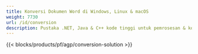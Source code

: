 ```yaml
---
title: Konversi Dokumen Word di Windows, Linux & macOS 
weight: 7730
url: /id/conversion
description: Pustaka .NET, Java & C++ kode tinggi untuk pemrosesan & konversi Dokumen Word.
---
```


{{< blocks/products/pf/agp/conversion-solution >}} 